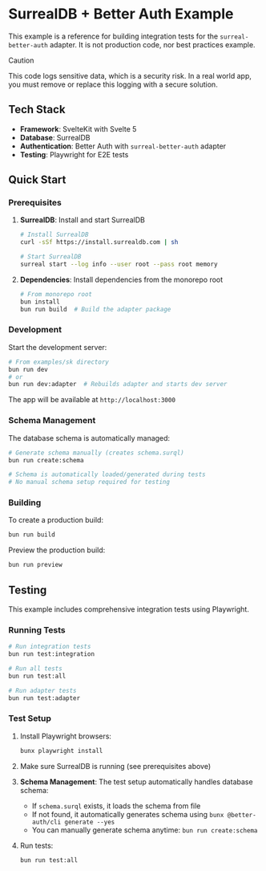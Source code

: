 # SurrealDB + Better Auth Example

This example is a reference for building integration tests for the `surreal-better-auth` adapter. It is not production code, nor best practices example.

> [!CAUTION]
> This code logs sensitive data, which is a security risk. In a real world app, you must remove or replace this logging with a secure solution.

## Tech Stack

- **Framework**: SvelteKit with Svelte 5
- **Database**: SurrealDB
- **Authentication**: Better Auth with `surreal-better-auth` adapter
- **Testing**: Playwright for E2E tests

## Quick Start

### Prerequisites

1. **SurrealDB**: Install and start SurrealDB

   ```bash
   # Install SurrealDB
   curl -sSf https://install.surrealdb.com | sh

   # Start SurrealDB
   surreal start --log info --user root --pass root memory
   ```

2. **Dependencies**: Install dependencies from the monorepo root
   ```bash
   # From monorepo root
   bun install
   bun run build  # Build the adapter package
   ```

### Development

Start the development server:

```bash
# From examples/sk directory
bun run dev
# or
bun run dev:adapter  # Rebuilds adapter and starts dev server
```

The app will be available at `http://localhost:3000`

### Schema Management

The database schema is automatically managed:

```bash
# Generate schema manually (creates schema.surql)
bun run create:schema

# Schema is automatically loaded/generated during tests
# No manual schema setup required for testing
```

### Building

To create a production build:

```bash
bun run build
```

Preview the production build:

```bash
bun run preview
```

## Testing

This example includes comprehensive integration tests using Playwright.

### Running Tests

```bash
# Run integration tests
bun run test:integration

# Run all tests
bun run test:all

# Run adapter tests
bun run test:adapter

```

### Test Setup

1. Install Playwright browsers:

   ```bash
   bunx playwright install
   ```

2. Make sure SurrealDB is running (see prerequisites above)

3. **Schema Management**: The test setup automatically handles database schema:
   - If `schema.surql` exists, it loads the schema from file
   - If not found, it automatically generates schema using `bunx @better-auth/cli generate --yes`
   - You can manually generate schema anytime: `bun run create:schema`

4. Run tests:
   ```bash
   bun run test:all
   ```
